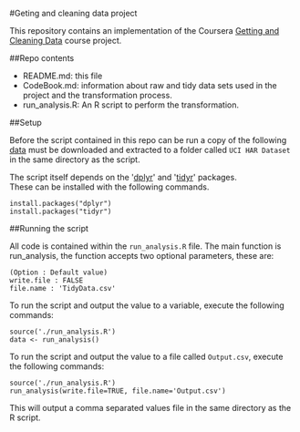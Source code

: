 #Geting and cleaning data project

This repository contains an implementation of the Coursera [Getting and Cleaning Data](https://www.coursera.org/course/getdata) course project. 

##Repo contents

* README.md: this file
* CodeBook.md: information about raw and tidy data sets used in the project and the transformation process.
* run_analysis.R: An R script to perform the transformation.

##Setup

Before the script contained in this repo can be run a copy of the following [data](https://d396qusza40orc.cloudfront.net/getdata%2Fprojectfiles%2FUCI%20HAR%20Dataset.zip) must be downloaded and extracted to a folder called `UCI HAR Dataset` in the same directory as the script.

The script itself depends on the '[dplyr](http://cran.rstudio.com/web/packages/dplyr/vignettes/introduction.html)' and '[tidyr](ftp://cran.r-project.org/pub/R/web/packages/tidyr/vignettes/tidy-data.html)' packages.  
These can be installed with the following commands.

```
install.packages("dplyr")
install.packages("tidyr")
```

##Running the script

All code is contained within the `run_analysis.R` file. The main function is run_analysis, the function
accepts two optional parameters, these are:
```
(Option : Default value)
write.file : FALSE  
file.name : 'TidyData.csv' 
```

To run the script and output the value to a variable, execute the following commands:

```
source('./run_analysis.R')
data <- run_analysis()
```

To run the script and output the value to a file called `Output.csv`, execute the following commands:

```
source('./run_analysis.R')
run_analysis(write.file=TRUE, file.name='Output.csv')
```

This will output a comma separated values file in the same directory as the R script.